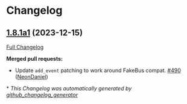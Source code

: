 # Changelog

## [1.8.1a1](https://github.com/NeonGeckoCom/neon-utils/tree/1.8.1a1) (2023-12-15)

[Full Changelog](https://github.com/NeonGeckoCom/neon-utils/compare/1.8.0...1.8.1a1)

**Merged pull requests:**

- Update `add_event` patching to work around FakeBus compat. [\#490](https://github.com/NeonGeckoCom/neon-utils/pull/490) ([NeonDaniel](https://github.com/NeonDaniel))



\* *This Changelog was automatically generated by [github_changelog_generator](https://github.com/github-changelog-generator/github-changelog-generator)*
